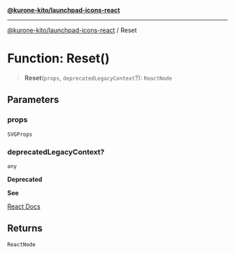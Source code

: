 [**@kurone-kito/launchpad-icons-react**](../README.md)

***

[@kurone-kito/launchpad-icons-react](../globals.md) / Reset

# Function: Reset()

> **Reset**(`props`, `deprecatedLegacyContext`?): `ReactNode`

## Parameters

### props

`SVGProps`

### deprecatedLegacyContext?

`any`

**Deprecated**

**See**

[React Docs](https://legacy.reactjs.org/docs/legacy-context.html#referencing-context-in-lifecycle-methods)

## Returns

`ReactNode`
